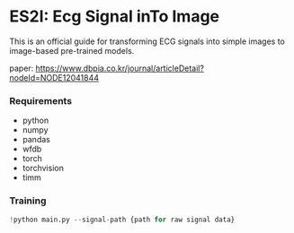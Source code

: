 # ES2I: Ecg Signal inTo Image
This is an official guide for transforming ECG signals into simple images to image-based pre-trained models.

paper: https://www.dbpia.co.kr/journal/articleDetail?nodeId=NODE12041844

### Requirements
* python
* numpy
* pandas
* wfdb
* torch
* torchvision
* timm

### Training
```python
!python main.py --signal-path {path for raw signal data}

```
